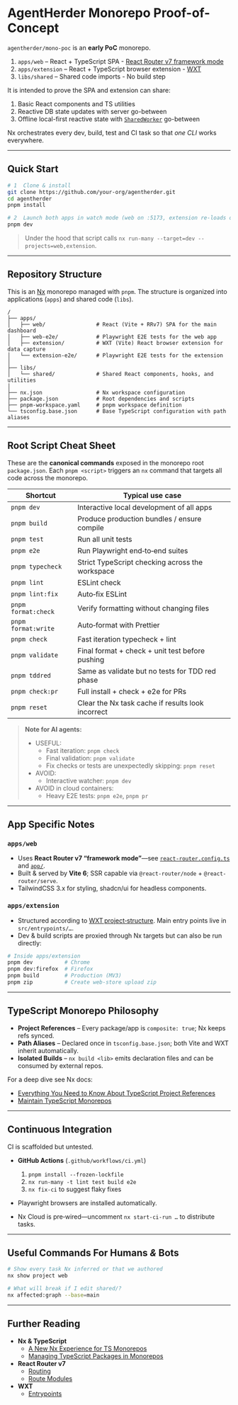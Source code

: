 # AgentHerder Monorepo Proof-of-Concept

`agentherder/mono-poc` is an **early PoC** monorepo.

1. `apps/web` – React + TypeScript SPA - [React Router v7 framework mode](https://reactrouter.com/start/framework/routing)
2. `apps/extension` – React + TypeScript browser extension - [WXT](https://wxt.dev/guide/essentials/project-structure.html)
3. `libs/shared` – Shared code imports - No build step

It is intended to prove the SPA and extension can share:

1. Basic React components and TS utilities
2. Reactive DB state updates with server go-between
3. Offline local-first reactive state with [`SharedWorker`](https://developer.mozilla.org/en-US/docs/Web/API/SharedWorker) go-between

Nx orchestrates every dev, build, test and CI task so that _one CLI_ works everywhere.

---

## Quick Start

```bash
# 1  Clone & install
git clone https://github.com/your‑org/agentherder.git
cd agentherder
pnpm install

# 2  Launch both apps in watch mode (web on :5173, extension re‑loads on change)
pnpm dev
```

> Under the hood that script calls
> `nx run-many --target=dev --projects=web,extension`.

---

## Repository Structure

This is an [Nx](https://nx.dev) monorepo managed with `pnpm`. The structure is organized into applications (`apps`) and shared code (`libs`).

```
/
├── apps/
│   ├── web/                # React (Vite + RRv7) SPA for the main dashboard
│   ├── web-e2e/            # Playwright E2E tests for the web app
│   ├── extension/          # WXT (Vite) React browser extension for data capture
│   └── extension-e2e/      # Playwright E2E tests for the extension
│
├── libs/
│   └── shared/             # Shared React components, hooks, and utilities
│
├── nx.json                 # Nx workspace configuration
├── package.json            # Root dependencies and scripts
├── pnpm-workspace.yaml     # pnpm workspace definition
└── tsconfig.base.json      # Base TypeScript configuration with path aliases
```

---

## Root Script Cheat Sheet

These are the **canonical commands** exposed in the monorepo root
`package.json`. Each `pnpm <script>` triggers an `nx` command that targets
all code across the monorepo.

| Shortcut            | Typical use case                                  |
| ------------------- | ------------------------------------------------- |
| `pnpm dev`          | Interactive local development of all apps         |
| `pnpm build`        | Produce production bundles / ensure compile       |
| `pnpm test`         | Run all unit tests                                |
| `pnpm e2e`          | Run Playwright end‑to‑end suites                  |
| `pnpm typecheck`    | Strict TypeScript checking across the workspace   |
| `pnpm lint`         | ESLint check                                      |
| `pnpm lint:fix`     | Auto‑fix ESLint                                   |
| `pnpm format:check` | Verify formatting without changing files          |
| `pnpm format:write` | Auto‑format with Prettier                         |
| `pnpm check`        | Fast iteration typecheck + lint                   |
| `pnpm validate`     | Final format + check + unit test before pushing   |
| `pnpm tddred`       | Same as validate but no tests for TDD red phase   |
| `pnpm check:pr`     | Full install + check + e2e for PRs                |
| `pnpm reset`        | Clear the Nx task cache if results look incorrect |

> **Note for AI agents:**
>
> - USEFUL:
>   - Fast iteration: `pnpm check`
>   - Final validation: `pnpm validate`
>   - Fix checks or tests are unexpectedly skipping: `pnpm reset`
> - AVOID:
>   - Interactive watcher: `pnpm dev`
> - AVOID in cloud containers:
>   - Heavy E2E tests: `pnpm e2e`, `pnpm pr`

---

## App Specific Notes

### `apps/web`

- Uses **React Router v7 “framework mode”**—see [`react-router.config.ts`](apps/web/react-router.config.ts) and [`app/`](apps/web/app).
- Built & served by **Vite 6**; SSR capable via `@react-router/node` + `@react-router/serve`.
- TailwindCSS 3.x for styling, shadcn/ui for headless components.

### `apps/extension`

- Structured according to [WXT project‑structure](https://wxt.dev/guide/essentials/project-structure.html).
  Main entry points live in `src/entrypoints/…`.
- Dev & build scripts are proxied through Nx targets but can also be run directly:

```bash
# Inside apps/extension
pnpm dev          # Chrome
pnpm dev:firefox  # Firefox
pnpm build        # Production (MV3)
pnpm zip          # Create web‑store upload zip
```

---

## TypeScript Monorepo Philosophy

- **Project References** – Every package/app is `composite: true`; Nx keeps refs synced.
- **Path Aliases** – Declared once in `tsconfig.base.json`; both Vite and WXT inherit automatically.
- **Isolated Builds** – `nx build <lib>` emits declaration files and can be consumed by external repos.

For a deep dive see Nx docs:

- [Everything You Need to Know About TypeScript Project References](https://nx.dev/blog/typescript-project-references)
- [Maintain TypeScript Monorepos](https://nx.dev/features/maintain-ts-monorepos)

---

## Continuous Integration

CI is scaffolded but untested.

- **GitHub Actions** (`.github/workflows/ci.yml`)
  1. `pnpm install --frozen-lockfile`
  2. `nx run-many -t lint test build e2e`
  3. `nx fix-ci` to suggest flaky fixes

- Playwright browsers are installed automatically.
- Nx Cloud is pre‑wired—uncomment `nx start-ci-run …` to distribute tasks.

---

## Useful Commands For Humans *&* Bots

```bash
# Show every task Nx inferred or that we authored
nx show project web

# What will break if I edit shared/?
nx affected:graph --base=main
```

---

## Further Reading

- **Nx & TypeScript**
  - [A New Nx Experience for TS Monorepos](https://nx.dev/blog/new-nx-experience-for-typescript-monorepos)
  - [Managing TypeScript Packages in Monorepos](https://nx.dev/blog/managing-ts-packages-in-monorepos)
- **React Router v7**
  - [Routing](https://reactrouter.com/start/framework/routing)
  - [Route Modules](https://reactrouter.com/start/framework/route-module)
- **WXT**
  - [Entrypoints](https://wxt.dev/guide/essentials/entrypoints.html)
